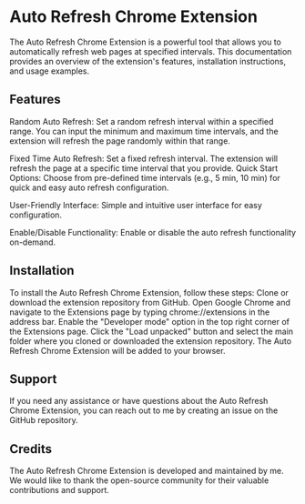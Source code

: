 # Auto Refresh Chrome Extension
The Auto Refresh Chrome Extension is a powerful tool that allows you to automatically refresh web pages at specified intervals. This documentation provides an overview of the extension's features, installation instructions, and usage examples.

## Features
Random Auto Refresh: Set a random refresh interval within a specified range. You can input the minimum and maximum time intervals, and the extension will refresh the page randomly within that range.

Fixed Time Auto Refresh: Set a fixed refresh interval. The extension will refresh the page at a specific time interval that you provide.
Quick Start Options: Choose from pre-defined time intervals (e.g., 5 min, 10 min) for quick and easy auto refresh configuration.

User-Friendly Interface: Simple and intuitive user interface for easy configuration.

Enable/Disable Functionality: Enable or disable the auto refresh functionality on-demand.

## Installation
To install the Auto Refresh Chrome Extension, follow these steps:
Clone or download the extension repository from GitHub.
Open Google Chrome and navigate to the Extensions page by typing chrome://extensions in the address bar.
Enable the "Developer mode" option in the top right corner of the Extensions page.
Click the "Load unpacked" button and select the main folder where you cloned or downloaded the extension repository.
The Auto Refresh Chrome Extension will be added to your browser.

## Support
If you need any assistance or have questions about the Auto Refresh Chrome Extension, you can reach out to me by creating an issue on the GitHub repository.

## Credits
The Auto Refresh Chrome Extension is developed and maintained by me. We would like to thank the open-source community for their valuable contributions and support.